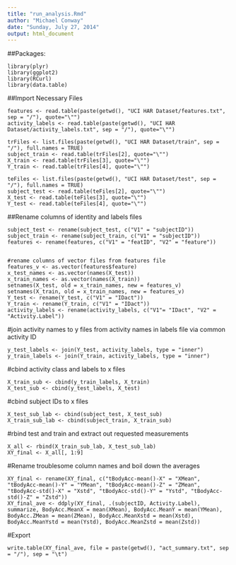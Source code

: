 ```yaml
---
title: "run_analysis.Rmd"
author: "Michael Conway"
date: "Sunday, July 27, 2014"
output: html_document
---
```


##Packages:

```{r}
library(plyr)
library(ggplot2)
library(RCurl)
library(data.table)
```

##Import Necessary Files

```{r}
features <- read.table(paste(getwd(), "UCI HAR Dataset/features.txt", sep = "/"), quote="\"")
activity_labels <- read.table(paste(getwd(), "UCI HAR Dataset/activity_labels.txt", sep = "/"), quote="\"")

trFiles <- list.files(paste(getwd(), "UCI HAR Dataset/train", sep = "/"), full.names = TRUE)
subject_train <- read.table(trFiles[2], quote="\"")
X_train <- read.table(trFiles[3], quote="\"")
Y_train <- read.table(trFiles[4], quote="\"")

teFiles <- list.files(paste(getwd(), "UCI HAR Dataset/test", sep = "/"), full.names = TRUE)
subject_test <- read.table(teFiles[2], quote="\"")
X_test <- read.table(teFiles[3], quote="\"")
Y_test <- read.table(teFiles[4], quote="\"")

```

##Rename columns of identity and labels files

```{r}
subject_test <- rename(subject_test, c("V1" = "subjectID"))
subject_train <- rename(subject_train, c("V1" = "subjectID"))
features <- rename(features, c("V1" = "featID", "V2" = "feature"))


#rename columns of vector files from features file
features_v <- as.vector(features$feature)
x_test_names <- as.vector(names(X_test))
x_train_names <- as.vector(names(X_train))
setnames(X_test, old = x_train_names, new = features_v)
setnames(X_train, old = x_train_names, new = features_v)
Y_test <- rename(Y_test, c("V1" = "IDact"))
Y_train <- rename(Y_train, c("V1" = "IDact"))
activity_labels <- rename(activity_labels, c("V1"= "IDact", "V2" = "Activity.Label"))
```


#join activity names to y files from activity names in labels file via common activity ID
```{r}
y_test_labels <- join(Y_test, activity_labels, type = "inner")
y_train_labels <- join(Y_train, activity_labels, type = "inner")
```


#cbind activity class and labels to x files

```{r}
X_train_sub <- cbind(y_train_labels, X_train)
X_test_sub <- cbind(y_test_labels, X_test)
```

#cbind subject IDs to x files

```{r}
X_test_sub_lab <- cbind(subject_test, X_test_sub)
X_train_sub_lab <- cbind(subject_train, X_train_sub)
```

#rbind test and train and extract out requested measurements

```{r}
X_all <- rbind(X_train_sub_lab, X_test_sub_lab)
XY_final <- X_all[, 1:9]
```


#Rename troublesome column names and boil down the averages

```{r}
XY_final <- rename(XY_final, c("tBodyAcc-mean()-X" = "XMean", "tBodyAcc-mean()-Y" = "YMean", "tBodyAcc-mean()-Z" = "ZMean", "tBodyAcc-std()-X" = "Xstd", "tBodyAcc-std()-Y" = "Ystd", "tBodyAcc-std()-Z" = "Zstd"))
XY_final_ave <- ddply(XY_final, .(subjectID, Activity.Label), summarize, BodyAcc.MeanX = mean(XMean), BodyAcc.MeanY = mean(YMean), BodyAcc.ZMean = mean(ZMean), BodyAcc.MeanXstd = mean(Xstd), BodyAcc.MeanYstd = mean(Ystd), BodyAcc.MeanZstd = mean(Zstd))
```

#Export

```{r}
write.table(XY_final_ave, file = paste(getwd(), "act_summary.txt", sep = "/"), sep = "\t")
```
